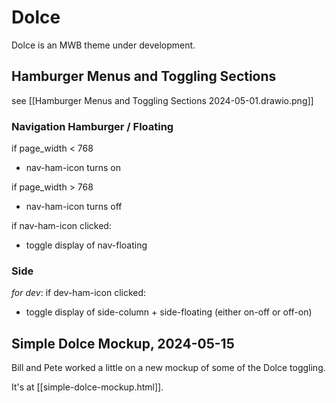 # Dolce

Dolce is an MWB theme under development.

## Hamburger Menus and Toggling Sections

see [[Hamburger Menus and Toggling Sections 2024-05-01.drawio.png]]
### Navigation Hamburger / Floating

if page_width < 768

- nav-ham-icon turns on

if page_width > 768

* nav-ham-icon turns off

if nav-ham-icon clicked:

- toggle display of nav-floating

### Side

_for dev_: if dev-ham-icon clicked:

- toggle display of side-column + side-floating (either on-off or off-on)

## Simple Dolce Mockup, 2024-05-15

Bill and Pete worked a little on a new mockup of some of the Dolce toggling.

It's at [[simple-dolce-mockup.html]].


